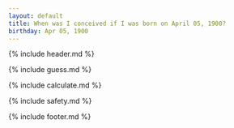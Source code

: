 ```yaml
---
layout: default
title: When was I conceived if I was born on April 05, 1900?
birthday: Apr 05, 1900
---
```


{% include header.md %}

{% include guess.md %}

{% include calculate.md %}

{% include safety.md %}

{% include footer.md %}



